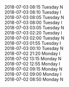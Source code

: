 2018-07-03 08:15 Tuesday  N  
2018-07-03 08:10 Tuesday  I  
2018-07-03 08:05 Tuesday  N  
2018-07-03 08:00 Tuesday  I  
2018-07-03 03:05 Tuesday  N  
2018-07-03 02:20 Tuesday  I  
2018-07-03 02:00 Tuesday  N  
2018-07-03 01:55 Tuesday  I  
2018-07-03 00:10 Tuesday  N  
2018-07-02 21:20 Monday  I  
2018-07-02 13:15 Monday  N  
2018-07-02 12:55 Monday  I  
2018-07-02 09:15 Monday  N  
2018-07-02 09:00 Monday  I  
2018-07-02 08:50 Monday  N  
